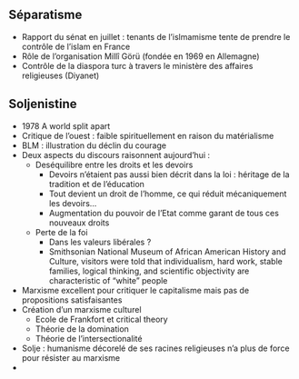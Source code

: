 ## Séparatisme

- Rapport du sénat en juillet : tenants de l’islmamisme tente de prendre le contrôle de l’islam en France 
- Rôle de l’organisation Millî Görü (fondée en 1969 en Allemagne)
- Contrôle de la diaspora turc à travers le ministère des affaires religieuses (Diyanet)

## Soljenistine

- 1978 A world split apart 
- Critique de l’ouest : faible spirituellement en raison du matérialisme
- BLM : illustration du déclin du courage
- Deux aspects du discours raisonnent aujourd’hui : 
	- Deséquilibre entre les droits et les devoirs
		- Devoirs n’étaient pas aussi bien décrit dans la loi : héritage de la tradition et de l’éducation
		- Tout devient un droit de l’homme, ce qui réduit mécaniquement les devoirs...
		- Augmentation du pouvoir de l’Etat comme garant de tous ces nouveaux droits
	- Perte de la foi
		- Dans les valeurs libérales ?
		- Smithsonian National Museum of African American History and Culture, visitors were told that individualism, hard work, stable families, logical thinking, and scientific objectivity are characteristic of “white” people
- Marxisme excellent pour critiquer le capitalisme mais pas de propositions satisfaisantes
- Création d’un marxisme culturel
	- Ecole de Frankfort et critical theory
	- Théorie de la domination
	- Théorie de l’intersectionalité
- Solje : humanisme décorelé de ses racines religieuses n’a plus de force pour résister au marxisme
- 